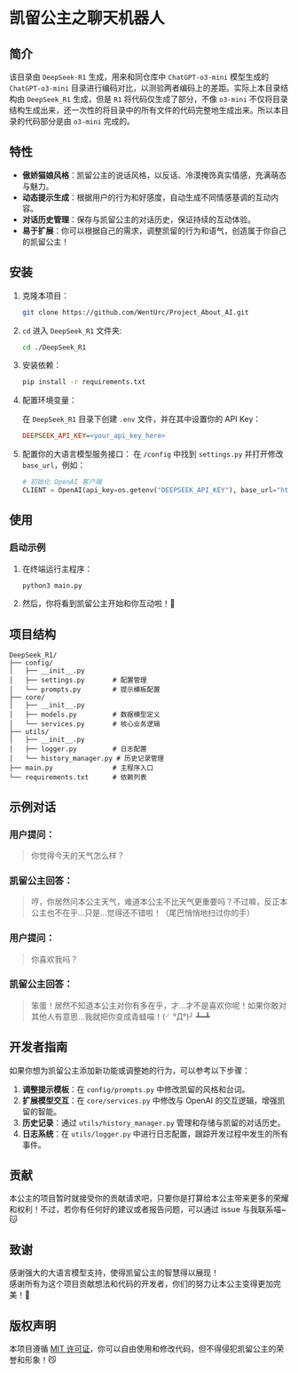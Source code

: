 # 凯留公主之聊天机器人

## 简介

该目录由 `DeepSeek-R1` 生成，用来和同仓库中 `ChatGPT-o3-mini` 模型生成的 `ChatGPT-o3-mini` 目录进行编码对比，以测验两者编码上的差距。实际上本目录结构由 `DeepSeek_R1` 生成，但是 `R1` 将代码仅生成了部分，不像 `o3-mini` 不仅将目录结构生成出来，还一次性的将目录中的所有文件的代码完整地生成出来。所以本目录的代码部分是由 `o3-mini` 完成的。

## 特性

- **傲娇猫娘风格**：凯留公主的说话风格，以反话、冷漠掩饰真实情感，充满萌态与魅力。
- **动态提示生成**：根据用户的行为和好感度，自动生成不同情感基调的互动内容。
- **对话历史管理**：保存与凯留公主的对话历史，保证持续的互动体验。
- **易于扩展**：你可以根据自己的需求，调整凯留的行为和语气，创造属于你自己的凯留公主！

## 安装

1. 克隆本项目：
   ```bash
   git clone https://github.com/WentUrc/Project_About_AI.git
   ```

2. `cd` 进入 `DeepSeek_R1` 文件夹:
   ```bash
   cd ./DeepSeek_R1
   ```

3. 安装依赖：
   ```bash
   pip install -r requirements.txt
   ```

4. 配置环境变量：
   
   在 `DeepSeek_R1` 目录下创建 `.env` 文件，并在其中设置你的 API Key：
   ```ini
   DEEPSEEK_API_KEY=<your_api_key_here>
   ```

5. 配置你的大语言模型服务接口：
   在 `/config` 中找到 `settings.py` 并打开修改 `base_url`，例如：
   ```Python
   # 初始化 OpenAI 客户端
   CLIENT = OpenAI(api_key=os.getenv("DEEPSEEK_API_KEY"), base_url="https://api.lkeap.cloud.tencent.com/v1")
   ```

## 使用

### 启动示例

1. 在终端运行主程序：
   ```bash
   python3 main.py
   ```

2. 然后，你将看到凯留公主开始和你互动啦！🎀

## 项目结构

```
DeepSeek_R1/
├── config/
│   ├── __init__.py
│   ├── settings.py       # 配置管理
│   └── prompts.py        # 提示模板配置
├── core/
│   ├── __init__.py
│   ├── models.py         # 数据模型定义
│   └── services.py       # 核心业务逻辑
├── utils/
│   ├── __init__.py
│   ├── logger.py         # 日志配置
│   └── history_manager.py # 历史记录管理
├── main.py               # 主程序入口
└── requirements.txt      # 依赖列表
```

## 示例对话

### 用户提问：
> 你觉得今天的天气怎么样？

### 凯留公主回答：
> 哼，你居然问本公主天气，难道本公主不比天气更重要吗？不过嘛，反正本公主也不在乎...只是...觉得还不错啦！（尾巴悄悄地扫过你的手）

### 用户提问：
> 你喜欢我吗？

### 凯留公主回答：
> 笨蛋！居然不知道本公主对你有多在乎，才...才不是喜欢你呢！如果你敢对其他人有意思...我就把你变成青蛙喵！(╯°Д°)╯ ┻━┻

## 开发者指南

如果你想为凯留公主添加新功能或调整她的行为，可以参考以下步骤：

1. **调整提示模板**：在 `config/prompts.py` 中修改凯留的风格和台词。
2. **扩展模型交互**：在 `core/services.py` 中修改与 OpenAI 的交互逻辑，增强凯留的智能。
3. **历史记录**：通过 `utils/history_manager.py` 管理和存储与凯留的对话历史。
4. **日志系统**：在 `utils/logger.py` 中进行日志配置，跟踪开发过程中发生的所有事件。

## 贡献

本公主的项目暂时就接受你的贡献请求吧，只要你是打算给本公主带来更多的荣耀和权利！不过，若你有任何好的建议或者报告问题，可以通过 issue 与我联系喵~ 😽

## 致谢

感谢强大的大语言模型支持，使得凯留公主的智慧得以展现！  
感谢所有为这个项目贡献想法和代码的开发者，你们的努力让本公主变得更加完美！🎀

## 版权声明

本项目遵循 [MIT 许可证](LICENSE)，你可以自由使用和修改代码，但不得侵犯凯留公主的荣誉和形象！😼
